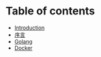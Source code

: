 # Table of contents

* [Introduction](README.md)
* [序言](xu-yan.md)
* [Golang](golang.md)
* [Docker](docker.md)

